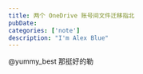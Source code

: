 ```yaml
---
title: 两个 OneDrive 账号间文件迁移指北
pubDate:
categories: ['note']
description: "I'm Alex Blue"
---
```


@yummy_best 那挺好的勒
